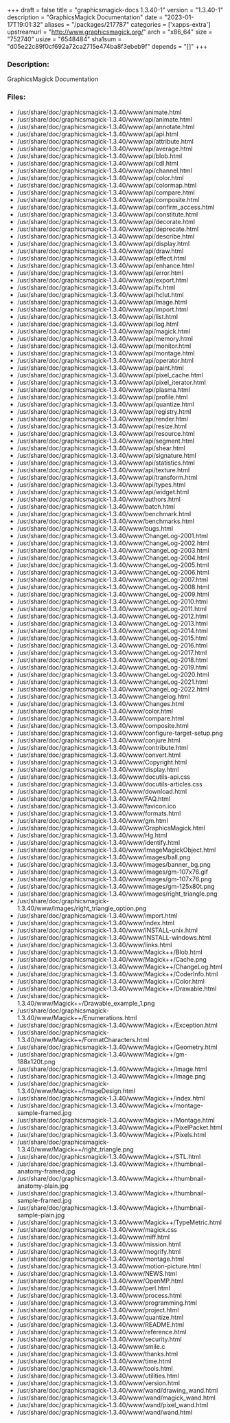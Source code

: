 +++
draft = false
title = "graphicsmagick-docs 1.3.40-1"
version = "1.3.40-1"
description = "GraphicsMagick Documentation"
date = "2023-01-17T19:01:32"
aliases = "/packages/217787"
categories = ['xapps-extra']
upstreamurl = "http://www.graphicsmagick.org/"
arch = "x86_64"
size = "752740"
usize = "6548484"
sha1sum = "d05e22c89f0cf692a72ca2715e474ba8f3ebeb9f"
depends = "[]"
+++
### Description: 
GraphicsMagick Documentation

### Files: 
* /usr/share/doc/graphicsmagick-1.3.40/www/animate.html
* /usr/share/doc/graphicsmagick-1.3.40/www/api/animate.html
* /usr/share/doc/graphicsmagick-1.3.40/www/api/annotate.html
* /usr/share/doc/graphicsmagick-1.3.40/www/api/api.html
* /usr/share/doc/graphicsmagick-1.3.40/www/api/attribute.html
* /usr/share/doc/graphicsmagick-1.3.40/www/api/average.html
* /usr/share/doc/graphicsmagick-1.3.40/www/api/blob.html
* /usr/share/doc/graphicsmagick-1.3.40/www/api/cdl.html
* /usr/share/doc/graphicsmagick-1.3.40/www/api/channel.html
* /usr/share/doc/graphicsmagick-1.3.40/www/api/color.html
* /usr/share/doc/graphicsmagick-1.3.40/www/api/colormap.html
* /usr/share/doc/graphicsmagick-1.3.40/www/api/compare.html
* /usr/share/doc/graphicsmagick-1.3.40/www/api/composite.html
* /usr/share/doc/graphicsmagick-1.3.40/www/api/confirm_access.html
* /usr/share/doc/graphicsmagick-1.3.40/www/api/constitute.html
* /usr/share/doc/graphicsmagick-1.3.40/www/api/decorate.html
* /usr/share/doc/graphicsmagick-1.3.40/www/api/deprecate.html
* /usr/share/doc/graphicsmagick-1.3.40/www/api/describe.html
* /usr/share/doc/graphicsmagick-1.3.40/www/api/display.html
* /usr/share/doc/graphicsmagick-1.3.40/www/api/draw.html
* /usr/share/doc/graphicsmagick-1.3.40/www/api/effect.html
* /usr/share/doc/graphicsmagick-1.3.40/www/api/enhance.html
* /usr/share/doc/graphicsmagick-1.3.40/www/api/error.html
* /usr/share/doc/graphicsmagick-1.3.40/www/api/export.html
* /usr/share/doc/graphicsmagick-1.3.40/www/api/fx.html
* /usr/share/doc/graphicsmagick-1.3.40/www/api/hclut.html
* /usr/share/doc/graphicsmagick-1.3.40/www/api/image.html
* /usr/share/doc/graphicsmagick-1.3.40/www/api/import.html
* /usr/share/doc/graphicsmagick-1.3.40/www/api/list.html
* /usr/share/doc/graphicsmagick-1.3.40/www/api/log.html
* /usr/share/doc/graphicsmagick-1.3.40/www/api/magick.html
* /usr/share/doc/graphicsmagick-1.3.40/www/api/memory.html
* /usr/share/doc/graphicsmagick-1.3.40/www/api/monitor.html
* /usr/share/doc/graphicsmagick-1.3.40/www/api/montage.html
* /usr/share/doc/graphicsmagick-1.3.40/www/api/operator.html
* /usr/share/doc/graphicsmagick-1.3.40/www/api/paint.html
* /usr/share/doc/graphicsmagick-1.3.40/www/api/pixel_cache.html
* /usr/share/doc/graphicsmagick-1.3.40/www/api/pixel_iterator.html
* /usr/share/doc/graphicsmagick-1.3.40/www/api/plasma.html
* /usr/share/doc/graphicsmagick-1.3.40/www/api/profile.html
* /usr/share/doc/graphicsmagick-1.3.40/www/api/quantize.html
* /usr/share/doc/graphicsmagick-1.3.40/www/api/registry.html
* /usr/share/doc/graphicsmagick-1.3.40/www/api/render.html
* /usr/share/doc/graphicsmagick-1.3.40/www/api/resize.html
* /usr/share/doc/graphicsmagick-1.3.40/www/api/resource.html
* /usr/share/doc/graphicsmagick-1.3.40/www/api/segment.html
* /usr/share/doc/graphicsmagick-1.3.40/www/api/shear.html
* /usr/share/doc/graphicsmagick-1.3.40/www/api/signature.html
* /usr/share/doc/graphicsmagick-1.3.40/www/api/statistics.html
* /usr/share/doc/graphicsmagick-1.3.40/www/api/texture.html
* /usr/share/doc/graphicsmagick-1.3.40/www/api/transform.html
* /usr/share/doc/graphicsmagick-1.3.40/www/api/types.html
* /usr/share/doc/graphicsmagick-1.3.40/www/api/widget.html
* /usr/share/doc/graphicsmagick-1.3.40/www/authors.html
* /usr/share/doc/graphicsmagick-1.3.40/www/batch.html
* /usr/share/doc/graphicsmagick-1.3.40/www/benchmark.html
* /usr/share/doc/graphicsmagick-1.3.40/www/benchmarks.html
* /usr/share/doc/graphicsmagick-1.3.40/www/bugs.html
* /usr/share/doc/graphicsmagick-1.3.40/www/ChangeLog-2001.html
* /usr/share/doc/graphicsmagick-1.3.40/www/ChangeLog-2002.html
* /usr/share/doc/graphicsmagick-1.3.40/www/ChangeLog-2003.html
* /usr/share/doc/graphicsmagick-1.3.40/www/ChangeLog-2004.html
* /usr/share/doc/graphicsmagick-1.3.40/www/ChangeLog-2005.html
* /usr/share/doc/graphicsmagick-1.3.40/www/ChangeLog-2006.html
* /usr/share/doc/graphicsmagick-1.3.40/www/ChangeLog-2007.html
* /usr/share/doc/graphicsmagick-1.3.40/www/ChangeLog-2008.html
* /usr/share/doc/graphicsmagick-1.3.40/www/ChangeLog-2009.html
* /usr/share/doc/graphicsmagick-1.3.40/www/ChangeLog-2010.html
* /usr/share/doc/graphicsmagick-1.3.40/www/ChangeLog-2011.html
* /usr/share/doc/graphicsmagick-1.3.40/www/ChangeLog-2012.html
* /usr/share/doc/graphicsmagick-1.3.40/www/ChangeLog-2013.html
* /usr/share/doc/graphicsmagick-1.3.40/www/ChangeLog-2014.html
* /usr/share/doc/graphicsmagick-1.3.40/www/ChangeLog-2015.html
* /usr/share/doc/graphicsmagick-1.3.40/www/ChangeLog-2016.html
* /usr/share/doc/graphicsmagick-1.3.40/www/ChangeLog-2017.html
* /usr/share/doc/graphicsmagick-1.3.40/www/ChangeLog-2018.html
* /usr/share/doc/graphicsmagick-1.3.40/www/ChangeLog-2019.html
* /usr/share/doc/graphicsmagick-1.3.40/www/ChangeLog-2020.html
* /usr/share/doc/graphicsmagick-1.3.40/www/ChangeLog-2021.html
* /usr/share/doc/graphicsmagick-1.3.40/www/ChangeLog-2022.html
* /usr/share/doc/graphicsmagick-1.3.40/www/Changelog.html
* /usr/share/doc/graphicsmagick-1.3.40/www/Changes.html
* /usr/share/doc/graphicsmagick-1.3.40/www/color.html
* /usr/share/doc/graphicsmagick-1.3.40/www/compare.html
* /usr/share/doc/graphicsmagick-1.3.40/www/composite.html
* /usr/share/doc/graphicsmagick-1.3.40/www/configure-target-setup.png
* /usr/share/doc/graphicsmagick-1.3.40/www/conjure.html
* /usr/share/doc/graphicsmagick-1.3.40/www/contribute.html
* /usr/share/doc/graphicsmagick-1.3.40/www/convert.html
* /usr/share/doc/graphicsmagick-1.3.40/www/Copyright.html
* /usr/share/doc/graphicsmagick-1.3.40/www/display.html
* /usr/share/doc/graphicsmagick-1.3.40/www/docutils-api.css
* /usr/share/doc/graphicsmagick-1.3.40/www/docutils-articles.css
* /usr/share/doc/graphicsmagick-1.3.40/www/download.html
* /usr/share/doc/graphicsmagick-1.3.40/www/FAQ.html
* /usr/share/doc/graphicsmagick-1.3.40/www/favicon.ico
* /usr/share/doc/graphicsmagick-1.3.40/www/formats.html
* /usr/share/doc/graphicsmagick-1.3.40/www/gm.html
* /usr/share/doc/graphicsmagick-1.3.40/www/GraphicsMagick.html
* /usr/share/doc/graphicsmagick-1.3.40/www/Hg.html
* /usr/share/doc/graphicsmagick-1.3.40/www/identify.html
* /usr/share/doc/graphicsmagick-1.3.40/www/ImageMagickObject.html
* /usr/share/doc/graphicsmagick-1.3.40/www/images/ball.png
* /usr/share/doc/graphicsmagick-1.3.40/www/images/banner_bg.png
* /usr/share/doc/graphicsmagick-1.3.40/www/images/gm-107x76.gif
* /usr/share/doc/graphicsmagick-1.3.40/www/images/gm-107x76.png
* /usr/share/doc/graphicsmagick-1.3.40/www/images/gm-125x80t.png
* /usr/share/doc/graphicsmagick-1.3.40/www/images/right_triangle.png
* /usr/share/doc/graphicsmagick-1.3.40/www/images/right_triangle_option.png
* /usr/share/doc/graphicsmagick-1.3.40/www/import.html
* /usr/share/doc/graphicsmagick-1.3.40/www/index.html
* /usr/share/doc/graphicsmagick-1.3.40/www/INSTALL-unix.html
* /usr/share/doc/graphicsmagick-1.3.40/www/INSTALL-windows.html
* /usr/share/doc/graphicsmagick-1.3.40/www/links.html
* /usr/share/doc/graphicsmagick-1.3.40/www/Magick++/Blob.html
* /usr/share/doc/graphicsmagick-1.3.40/www/Magick++/Cache.png
* /usr/share/doc/graphicsmagick-1.3.40/www/Magick++/ChangeLog.html
* /usr/share/doc/graphicsmagick-1.3.40/www/Magick++/CoderInfo.html
* /usr/share/doc/graphicsmagick-1.3.40/www/Magick++/Color.html
* /usr/share/doc/graphicsmagick-1.3.40/www/Magick++/Drawable.html
* /usr/share/doc/graphicsmagick-1.3.40/www/Magick++/Drawable_example_1.png
* /usr/share/doc/graphicsmagick-1.3.40/www/Magick++/Enumerations.html
* /usr/share/doc/graphicsmagick-1.3.40/www/Magick++/Exception.html
* /usr/share/doc/graphicsmagick-1.3.40/www/Magick++/FormatCharacters.html
* /usr/share/doc/graphicsmagick-1.3.40/www/Magick++/Geometry.html
* /usr/share/doc/graphicsmagick-1.3.40/www/Magick++/gm-188x120t.png
* /usr/share/doc/graphicsmagick-1.3.40/www/Magick++/Image.html
* /usr/share/doc/graphicsmagick-1.3.40/www/Magick++/Image.png
* /usr/share/doc/graphicsmagick-1.3.40/www/Magick++/ImageDesign.html
* /usr/share/doc/graphicsmagick-1.3.40/www/Magick++/index.html
* /usr/share/doc/graphicsmagick-1.3.40/www/Magick++/montage-sample-framed.jpg
* /usr/share/doc/graphicsmagick-1.3.40/www/Magick++/Montage.html
* /usr/share/doc/graphicsmagick-1.3.40/www/Magick++/PixelPacket.html
* /usr/share/doc/graphicsmagick-1.3.40/www/Magick++/Pixels.html
* /usr/share/doc/graphicsmagick-1.3.40/www/Magick++/right_triangle.png
* /usr/share/doc/graphicsmagick-1.3.40/www/Magick++/STL.html
* /usr/share/doc/graphicsmagick-1.3.40/www/Magick++/thumbnail-anatomy-framed.jpg
* /usr/share/doc/graphicsmagick-1.3.40/www/Magick++/thumbnail-anatomy-plain.jpg
* /usr/share/doc/graphicsmagick-1.3.40/www/Magick++/thumbnail-sample-framed.jpg
* /usr/share/doc/graphicsmagick-1.3.40/www/Magick++/thumbnail-sample-plain.jpg
* /usr/share/doc/graphicsmagick-1.3.40/www/Magick++/TypeMetric.html
* /usr/share/doc/graphicsmagick-1.3.40/www/magick.css
* /usr/share/doc/graphicsmagick-1.3.40/www/miff.html
* /usr/share/doc/graphicsmagick-1.3.40/www/mission.html
* /usr/share/doc/graphicsmagick-1.3.40/www/mogrify.html
* /usr/share/doc/graphicsmagick-1.3.40/www/montage.html
* /usr/share/doc/graphicsmagick-1.3.40/www/motion-picture.html
* /usr/share/doc/graphicsmagick-1.3.40/www/NEWS.html
* /usr/share/doc/graphicsmagick-1.3.40/www/OpenMP.html
* /usr/share/doc/graphicsmagick-1.3.40/www/perl.html
* /usr/share/doc/graphicsmagick-1.3.40/www/process.html
* /usr/share/doc/graphicsmagick-1.3.40/www/programming.html
* /usr/share/doc/graphicsmagick-1.3.40/www/project.html
* /usr/share/doc/graphicsmagick-1.3.40/www/quantize.html
* /usr/share/doc/graphicsmagick-1.3.40/www/README.html
* /usr/share/doc/graphicsmagick-1.3.40/www/reference.html
* /usr/share/doc/graphicsmagick-1.3.40/www/security.html
* /usr/share/doc/graphicsmagick-1.3.40/www/smile.c
* /usr/share/doc/graphicsmagick-1.3.40/www/thanks.html
* /usr/share/doc/graphicsmagick-1.3.40/www/time.html
* /usr/share/doc/graphicsmagick-1.3.40/www/tools.html
* /usr/share/doc/graphicsmagick-1.3.40/www/utilities.html
* /usr/share/doc/graphicsmagick-1.3.40/www/version.html
* /usr/share/doc/graphicsmagick-1.3.40/www/wand/drawing_wand.html
* /usr/share/doc/graphicsmagick-1.3.40/www/wand/magick_wand.html
* /usr/share/doc/graphicsmagick-1.3.40/www/wand/pixel_wand.html
* /usr/share/doc/graphicsmagick-1.3.40/www/wand/wand.html

